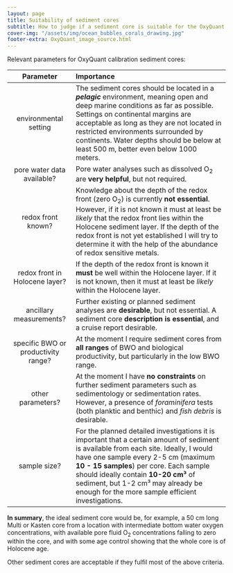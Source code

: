 ```yaml
---
layout: page
title: Suitability of sediment cores
subtitle: How to judge if a sediment core is suitable for the OxyQuant calibration study? 
cover-img: "/assets/img/ocean_bubbles_corals_drawing.jpg"
footer-extra: OxyQuant_image_source.html
---
```

Relevant parameters for OxyQuant calibration sediment cores:

| Parameter | Importance |
|:-------------:|:----------------|
| environmental setting | The sediment cores should be located in a ***pelagic*** environment, meaning open and deep marine conditions as far as possible. Settings on continental margins are acceptable as long as they are not located in restricted environments surrounded by continents. Water depths should be below at least 500 m, better even below 1000 meters. |
| pore water data available? | Pore water analyses such as dissolved O<sub>2</sub> are **very helpful**, but not required. |
| redox front known? | Knowledge about the depth of the redox front (zero O<sub>2</sub>) is currently **not essential**. However, if it is not known it must at least be *likely* that the redox front lies within the Holocene sediment layer. If the depth of the redox front is not yet established I will try to determine it with the help of the abundance of redox sensitive metals. |
| redox front in Holocene layer? | If the depth of the redox front is known it **must** be well within the Holocene layer. If it is not known, then it must at least be *likely* within the Holocene layer. |
| ancillary measurements? | Further existing or planned sediment analyses are **desirable**, but not essential. A sediment core **description is essential**, and a cruise report desirable. |
| specific BWO or productivity range? | At the moment I require sediment cores from **all ranges** of BWO and biological productivity, but particularly in the low BWO range. |
| other parameters? | At the moment I have **no constraints** on further sediment parameters such as sedimentology or sedimentation rates. However, a presence of *foraminifera* tests (both planktic and benthic) and *fish debris* is desirable. |
| sample size? | For the planned detailed investigations it is important that a certain amount of sediment is available from each site. Ideally, I would have one sample every 2-5 cm (maximum **10 - 15 samples**) per core. Each sample should ideally contain **10-20 cm³** of sediment, but 1-2 cm³ may already be enough for the more sample efficient investigations. |

**In summary**, the ideal sediment core would be, for example, a 50 cm long Multi or Kasten core from a location with intermediate bottom water oxygen concentrations, with available pore fluid O<sub>2</sub> concentrations falling to zero within the core, and with some age control showing that the whole core is of Holocene age.  

Other sediment cores are acceptable if they fulfil most of the above criteria.
